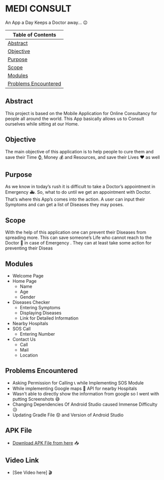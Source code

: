 # MEDI CONSULT
An App a Day Keeps a Doctor away... :wink:


| Table of Contents |
|--|
|[Abstract](https://github.com/HAC-2020/rudrabarad/blob/master/README.md#abstract) | 
|[Objective](https://github.com/HAC-2020/rudrabarad/blob/master/README.md#objective)|
|[Purpose](https://github.com/HAC-2020/rudrabarad/blob/master/README.md#purpose)|
|[Scope](https://github.com/HAC-2020/rudrabarad/blob/master/README.md#scope)|
|[Modules](https://github.com/HAC-2020/rudrabarad/blob/master/README.md#modules)|
|[Problems Encountered](https://github.com/HAC-2020/rudrabarad/blob/master/README.md#problems-encountered)|



## Abstract
This project is based on the Mobile Application for Online Consultancy for people all around the world. This App basically allows us to Consult ourselves while sitting at our Home.

## Objective
The main objective of this application is to help people to cure them and save their Time :watch:, Money :moneybag: and Resources, and save their Lives :heart: as well

## Purpose
As we know in today’s rush it is difficult to take a Doctor’s appointment in Emergency :ambulance:. So, what to do until we get an appointment with Doctor. That’s where this App’s comes into the action. A user can input their Symptoms and can get a list of Diseases they may poses.

## Scope
With the help of this application one can prevent their Diseases from spreading more. This can save someone’s Life who cannot reach to the Doctor :hospital: in case of Emergency . They can at least take some action for preventing their Diseas

## Modules

 - Welcome Page
 - Home Page
	 - Name
	 - Age
	 - Gender
 - Diseases Checker
	 - Entering Symptoms
	 - Displaying Diseases
	 - Link for Detailed Information
 - Nearby Hospitals
 - SOS Call
	 - Entering Number
 - Contact Us
	 - Call
	 - Mail
	 - Location

## Problems Encountered
- Asking Permission for Calling :telephone_receiver: while Implementing SOS Module
- While implementing Google maps :pushpin: API for nearby Hospitals
- Wasn't able to directly show the information from google so I went with putting Screenshots :sweat_smile:
- Changing Dependencies Of Android Studio caused Immense Difficulty :disappointed_relieved:
- Updating Gradle File :worried: and Version of Android Studio

## APK File
- [Download APK File from here](https://github.com/HAC-2020/rudrabarad/blob/master/Medi%20Consult.apk) 📥

## Video Link
- [See Video here] :clapper:


